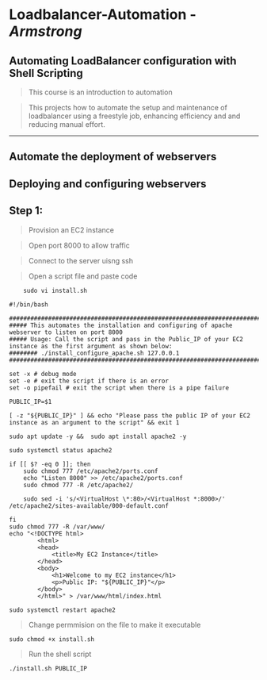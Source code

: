 # Loadbalancer-Automation - ***Armstrong***

## Automating LoadBalancer configuration with Shell Scripting

> This course is an introduction to automation

>This projects how to automate the setup and maintenance of loadbalancer using a freestyle job, enhancing efficiency and and reducing manual effort.

---

## Automate the deployment of webservers

## Deploying and configuring webservers

## Step 1: 

> Provision an EC2 instance

> Open port 8000 to allow traffic

> Connect to the server uisng ssh

> Open a script file and paste code

```
    sudo vi install.sh
```

```
#!/bin/bash

####################################################################################################################
##### This automates the installation and configuring of apache webserver to listen on port 8000
##### Usage: Call the script and pass in the Public_IP of your EC2 instance as the first argument as shown below:
######## ./install_configure_apache.sh 127.0.0.1
####################################################################################################################

set -x # debug mode
set -e # exit the script if there is an error
set -o pipefail # exit the script when there is a pipe failure

PUBLIC_IP=$1

[ -z "${PUBLIC_IP}" ] && echo "Please pass the public IP of your EC2 instance as an argument to the script" && exit 1

sudo apt update -y &&  sudo apt install apache2 -y

sudo systemctl status apache2

if [[ $? -eq 0 ]]; then
    sudo chmod 777 /etc/apache2/ports.conf
    echo "Listen 8000" >> /etc/apache2/ports.conf
    sudo chmod 777 -R /etc/apache2/

    sudo sed -i 's/<VirtualHost \*:80>/<VirtualHost *:8000>/' /etc/apache2/sites-available/000-default.conf

fi
sudo chmod 777 -R /var/www/
echo "<!DOCTYPE html>
        <html>
        <head>
            <title>My EC2 Instance</title>
        </head>
        <body>
            <h1>Welcome to my EC2 instance</h1>
            <p>Public IP: "${PUBLIC_IP}"</p>
        </body>
        </html>" > /var/www/html/index.html

sudo systemctl restart apache2
```

> Change permmision on the file to make it executable

```
sudo chmod +x install.sh
```

> Run the shell script

```
./install.sh PUBLIC_IP
```